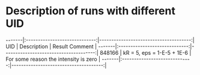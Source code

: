 # Description of runs with different UID
-------|:-----------------------------:|--------------------------------------:|
UID    | Description                   | Result Comment                        |
-------|:-----------------------------:|--------------------------------------:|
848166 | kR = 5, eps = 1-E-5 + 1E-6    | For some reason the intensity is zero |
-------|:-----------------------------:|--------------------------------------:|
